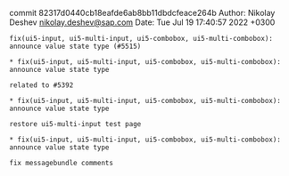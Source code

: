 commit 82317d0440cb18eafde6ab8bb11dbdcfeace264b
Author: Nikolay Deshev <nikolay.deshev@sap.com>
Date:   Tue Jul 19 17:40:57 2022 +0300

    fix(ui5-input, ui5-multi-input, ui5-combobox, ui5-multi-combobox): announce value state type (#5515)
    
    * fix(ui5-input, ui5-multi-input, ui5-combobox, ui5-multi-combobox): announce value state type
    
    related to #5392
    
    * fix(ui5-input, ui5-multi-input, ui5-combobox, ui5-multi-combobox): announce value state type
    
    restore ui5-multi-input test page
    
    * fix(ui5-input, ui5-multi-input, ui5-combobox, ui5-multi-combobox): announce value state type
    
    fix messagebundle comments
